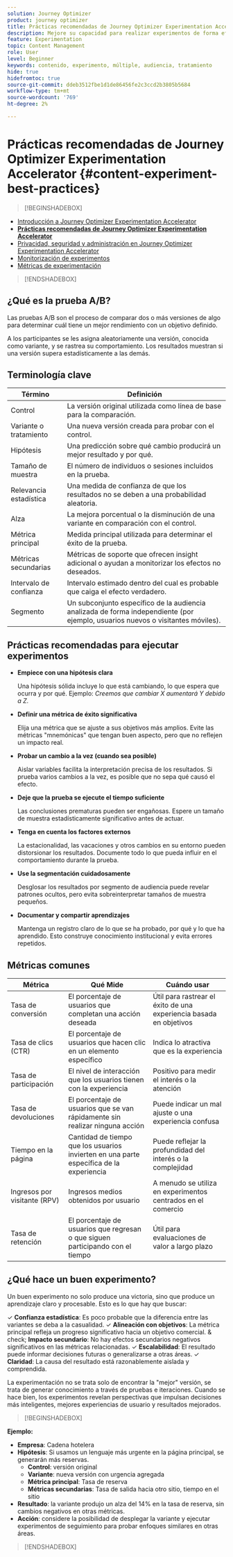 ```yaml
---
solution: Journey Optimizer
product: journey optimizer
title: Prácticas recomendadas de Journey Optimizer Experimentation Accelerator
description: Mejore su capacidad para realizar experimentos de forma eficaz y generar perspectivas
feature: Experimentation
topic: Content Management
role: User
level: Beginner
keywords: contenido, experimento, múltiple, audiencia, tratamiento
hide: true
hidefromtoc: true
source-git-commit: ddeb3512fbe1d1de86456fe2c3ccd2b3805b5684
workflow-type: tm+mt
source-wordcount: '769'
ht-degree: 2%

---
```


# Prácticas recomendadas de Journey Optimizer Experimentation Accelerator {#content-experiment-best-practices}

>[!BEGINSHADEBOX]

* [Introducción a Journey Optimizer Experimentation Accelerator](experiment-accelerator.md)
* **[Prácticas recomendadas de Journey Optimizer Experimentation Accelerator](experiment-accelerator-best-practices.md)**
* [Privacidad, seguridad y administración en Journey Optimizer Experimentation Accelerator](experiment-accelerator-security.md)
* [Monitorización de experimentos](experiment-accelerator-monitor.md)
* [Métricas de experimentación](experiment-accelerator-metrics.md)

>[!ENDSHADEBOX]

## ¿Qué es la prueba A/B?

Las pruebas A/B son el proceso de comparar dos o más versiones de algo para determinar cuál tiene un mejor rendimiento con un objetivo definido.

A los participantes se les asigna aleatoriamente una versión, conocida como variante, y se rastrea su comportamiento. Los resultados muestran si una versión supera estadísticamente a las demás.

## Terminología clave

| Término | Definición |
|-|-|
| Control | La versión original utilizada como línea de base para la comparación. |
| Variante o tratamiento | Una nueva versión creada para probar con el control. |
| Hipótesis | Una predicción sobre qué cambio producirá un mejor resultado y por qué. |
| Tamaño de muestra | El número de individuos o sesiones incluidos en la prueba. |
| Relevancia estadística | Una medida de confianza de que los resultados no se deben a una probabilidad aleatoria. |
| Alza | La mejora porcentual o la disminución de una variante en comparación con el control. |
| Métrica principal | Medida principal utilizada para determinar el éxito de la prueba. |
| Métricas secundarias | Métricas de soporte que ofrecen insight adicional o ayudan a monitorizar los efectos no deseados. |
| Intervalo de confianza | Intervalo estimado dentro del cual es probable que caiga el efecto verdadero. |
| Segmento | Un subconjunto específico de la audiencia analizada de forma independiente (por ejemplo, usuarios nuevos o visitantes móviles). |

## Prácticas recomendadas para ejecutar experimentos

* **Empiece con una hipótesis clara**

  Una hipótesis sólida incluye lo que está cambiando, lo que espera que ocurra y por qué.
Ejemplo: _Creemos que cambiar X aumentará Y debido a Z._

* **Definir una métrica de éxito significativa**

  Elija una métrica que se ajuste a sus objetivos más amplios. Evite las métricas &quot;mnemónicas&quot; que tengan buen aspecto, pero que no reflejen un impacto real.

* **Probar un cambio a la vez (cuando sea posible)**

  Aislar variables facilita la interpretación precisa de los resultados. Si prueba varios cambios a la vez, es posible que no sepa qué causó el efecto.

* **Deje que la prueba se ejecute el tiempo suficiente**

  Las conclusiones prematuras pueden ser engañosas. Espere un tamaño de muestra estadísticamente significativo antes de actuar.

* **Tenga en cuenta los factores externos**

  La estacionalidad, las vacaciones y otros cambios en su entorno pueden distorsionar los resultados. Documente todo lo que pueda influir en el comportamiento durante la prueba.

* **Use la segmentación cuidadosamente**

  Desglosar los resultados por segmento de audiencia puede revelar patrones ocultos, pero evita sobreinterpretar tamaños de muestra pequeños.

* **Documentar y compartir aprendizajes**

  Mantenga un registro claro de lo que se ha probado, por qué y lo que ha aprendido. Esto construye conocimiento institucional y evita errores repetidos.

## Métricas comunes

| Métrica | Qué Mide | Cuándo usar |
|-|-|-|
| Tasa de conversión | El porcentaje de usuarios que completan una acción deseada | Útil para rastrear el éxito de una experiencia basada en objetivos |
| Tasa de clics (CTR) | El porcentaje de usuarios que hacen clic en un elemento específico | Indica lo atractiva que es la experiencia |
| Tasa de participación | El nivel de interacción que los usuarios tienen con la experiencia | Positivo para medir el interés o la atención |
| Tasa de devoluciones | El porcentaje de usuarios que se van rápidamente sin realizar ninguna acción | Puede indicar un mal ajuste o una experiencia confusa |
| Tiempo en la página | Cantidad de tiempo que los usuarios invierten en una parte específica de la experiencia | Puede reflejar la profundidad del interés o la complejidad |
| Ingresos por visitante (RPV) | Ingresos medios obtenidos por usuario | A menudo se utiliza en experimentos centrados en el comercio |
| Tasa de retención | El porcentaje de usuarios que regresan o que siguen participando con el tiempo | Útil para evaluaciones de valor a largo plazo |

## ¿Qué hace un buen experimento?

Un buen experimento no solo produce una victoria, sino que produce un aprendizaje claro y procesable.
Esto es lo que hay que buscar:

&check; **Confianza estadística**: Es poco probable que la diferencia entre las variantes se deba a la casualidad.
&check; **Alineación con objetivos**: La métrica principal refleja un progreso significativo hacia un objetivo comercial.
&amp; check; **Impacto secundario**: No hay efectos secundarios negativos significativos en las métricas relacionadas.
&check; **Escalabilidad**: El resultado puede informar decisiones futuras o generalizarse a otras áreas.
&check; **Claridad**: La causa del resultado está razonablemente aislada y comprendida.

La experimentación no se trata solo de encontrar la &quot;mejor&quot; versión, se trata de generar conocimiento a través de pruebas e iteraciones. Cuando se hace bien, los experimentos revelan perspectivas que impulsan decisiones más inteligentes, mejores experiencias de usuario y resultados mejorados.

>[!BEGINSHADEBOX]

**Ejemplo:**

* **Empresa**: Cadena hotelera
* **Hipótesis**: Si usamos un lenguaje más urgente en la página principal, se generarán más reservas.
   * **Control**: versión original
   * **Variante**: nueva versión con urgencia agregada
   * **Métrica principal**: Tasa de reserva
   * **Métricas secundarias**: Tasa de salida hacia otro sitio, tiempo en el sitio
* **Resultado**: la variante produjo un alza del 14% en la tasa de reserva, sin cambios negativos en otras métricas.
* **Acción**: considere la posibilidad de desplegar la variante y ejecutar experimentos de seguimiento para probar enfoques similares en otras áreas.

>[!ENDSHADEBOX]
